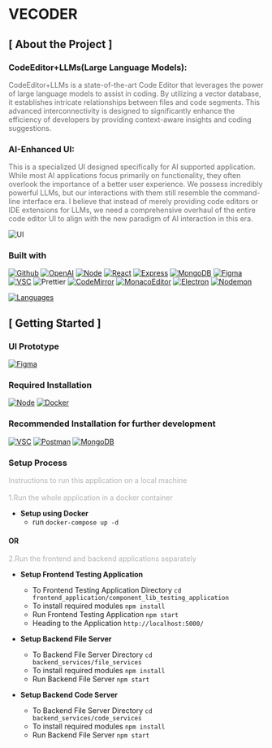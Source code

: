 # VECODER

## [ About the Project ]

### CodeEditor+LLMs(Large Language Models):

<span style="opacity: 0.64">CodeEditor+LLMs is a state-of-the-art Code Editor that leverages the power of large language models to assist in coding. By utilizing a vector database, it establishes intricate relationships between files and code segments. This advanced interconnectivity is designed to significantly enhance the efficiency of developers by providing context-aware insights and coding suggestions.</span>

### AI-Enhanced UI:

<span style="opacity: 0.64">This is a specialized UI designed specifically for AI supported application. While most AI applications focus primarily on functionality, they often overlook the importance of a better user experience. We possess incredibly powerful LLMs, but our interactions with them still resemble the command-line interface era. I believe that instead of merely providing code editors or IDE extensions for LLMs, we need a comprehensive overhaul of the entire code editor UI to align with the new paradigm of AI interaction in this era.</span>

![UI](https://github.com/haoxiang-xu/vecoder/assets/59581718/99afb87b-610f-48f2-b547-00e5e4605e55)

### Built with

[![Github][Github-shield]][Github-url]
[![OpenAI][OpenAI-shield]][OpenAI-url]
[![Node][Node-shield]][Node-install]
[![React][React-shield]][React-url]
[![Express][Express-shield]][Express-url]
[![MongoDB][MongoDB-shield]][MongoDB-install]
[![Figma][Figma-shield]][Figma-url]
[![VSC][VSC-shield]][VSC-install]
![Prettier][Prettier-shield]
[![CodeMirror][CodeMirror-shield]][CoderMirror-url]
[![MonacoEditor][MonacoEditor-shield]][MonacoEditor-url]
[![Electron][Electron-shield]][Electron-url]
[![Nodemon][Nodemon-shield]][Nodemon-url]

[![Languages](https://skillicons.dev/icons?i=js,html,css)](https://skillicons.dev)

## [ Getting Started ]

### UI Prototype

[![Figma][Figma-page-shield]][Figma-page]

### Required Installation

[![Node][Node-download-shield]][Node-install]
[![Docker][Docker-download-shield]][Docker-install]

### Recommended Installation for further development

[![VSC][VSC-download-shield]][VSC-install]
[![Postman][Postman-download-shield]][Postman-install]
[![MongoDB][MongoDB-download-shield]][MongoDB-install]

### Setup Process

<span style="opacity: 0.32">Instructions to run this application on a local machine</span><br><br>
<span style="opacity: 0.32">1.Run the whole application in a docker container</span>

- **Setup using Docker**
  - run `docker-compose up -d`

#### OR

<span style="opacity: 0.32">2.Run the frontend and backend applications separately</span>

- **Setup Frontend Testing Application**

  - To Frontend Testing Application Directory `cd frontend_application/component_lib_testing_application`
  - To install required modules `npm install`
  - Run Frontend Testing Application `npm start`
  - Heading to the Application `http://localhost:5000/`

- **Setup Backend File Server**

  - To Backend File Server Directory `cd backend_services/file_services`
  - To install required modules `npm install`
  - Run Backend File Server `npm start`

- **Setup Backend Code Server**

  - To Backend File Server Directory `cd backend_services/code_services`
  - To install required modules `npm install`
  - Run Backend File Server `npm start`

[vscode-repo-shield]: https://img.shields.io/badge/Open_With_Visual_Studio_Code-222222?style=for-the-badge&logo=VisualStudioCode&logoColor=FFFFFF&labelColor=007ACC
[vscode-repo-url]: git-client://clone?repo=https%3A%2F%2Fgithub.com%2Fhaoxiang-xu%2Fvecoder
[Github-shield]: https://img.shields.io/badge/Github-222222?style=for-the-badge&logo=Github&logoColor=FFFFFF&labelColor=181717
[Github-url]: https://github.com/
[Figma-shield]: https://img.shields.io/badge/Figma-222222?style=for-the-badge&logo=Figma&logoColor=000000&labelColor=F24E1E
[Figma-url]: https://www.figma.com/
[OpenAI-shield]: https://img.shields.io/badge/OpenAI-222222?style=for-the-badge&logo=OpenAI&logoColor=FFFFFF&labelColor=412991
[OpenAI-url]: https://openai.com/
[React-shield]: https://img.shields.io/badge/React-222222?style=for-the-badge&logo=React&logoColor=000000&labelColor=61DAFB
[React-url]: https://react-cn.github.io/react/index.html
[Node-shield]: https://img.shields.io/badge/Node.js-222222?style=for-the-badge&logo=Node.js&logoColor=FFFFFF&labelColor=339933
[Node-download-shield]: https://img.shields.io/badge/Node.js-v18.2.0-222222?style=for-the-badge&logo=Node.js&logoColor=FFFFFF&labelColor=339933
[Node-install]: https://nodejs.org/en/download
[MongoDB-shield]: https://img.shields.io/badge/MongoDB-222222?style=for-the-badge&logo=MongoDB&logoColor=ffffff&labelColor=47A248
[MongoDB-download-shield]: https://img.shields.io/badge/MongoDB-v1.10.6-222222?style=for-the-badge&logo=MongoDB&logoColor=FFFFFF&labelColor=47A248
[MongoDB-install]: https://www.mongodb.com/try/download/community
[Figma-page-shield]: https://img.shields.io/badge/Figma-UIPrototype-222222?style=for-the-badge&logo=Figma&logoColor=FFFFFF&labelColor=F24E1E
[Figma-page]: https://www.figma.com/file/IbzJCuwGLDJ18cluXIt2CF/COMPONENTS_DESIGN?type=design&node-id=0%3A1&mode=design&t=ZaaoGH6wUChQICuO-1
[VSC-shield]: https://img.shields.io/badge/Visual_Studio_Code-222222?style=for-the-badge&logo=VisualStudioCode&logoColor=FFFFFF&labelColor=007ACC
[VSC-download-shield]: https://img.shields.io/badge/Visual_Studio_Code-v1.81.1-222222?style=for-the-badge&logo=VisualStudioCode&logoColor=FFFFFF&labelColor=007ACC
[VSC-install]: https://code.visualstudio.com/download
[Postman-download-shield]: https://img.shields.io/badge/Postman-v10.17.4-222222?style=for-the-badge&logo=Postman&logoColor=FFFFFF&labelColor=FF6C37
[Postman-install]: https://www.postman.com/downloads/
[Docker-download-shield]: https://img.shields.io/badge/Docker-v4.20.1-222222?style=for-the-badge&logo=Docker&logoColor=FFFFFF&labelColor=2496ED
[Docker-install]: https://www.docker.com/products/docker-desktop/
[Prettier-shield]: https://img.shields.io/badge/Prettier-222222?style=for-the-badge&logo=Prettier&logoColor=000000&labelColor=F7B93E
[intellijIdea-shield]: https://img.shields.io/badge/intellij_Idea-222222?style=for-the-badge&logo=intellijIdea&logoColor=000000&labelColor=0774EA
[CodeMirror-shield]: https://img.shields.io/badge/codemirror-222222?style=for-the-badge&logo=codemirror&logoColor=000000&labelColor=D30707
[CoderMirror-url]: https://codemirror.net/
[MonacoEditor-shield]: https://img.shields.io/badge/monaco_Editor-222222?style=for-the-badge&logo=visualstudiocode&logoColor=FFFFFF&labelColor=68217A
[MonacoEditor-url]: https://microsoft.github.io/monaco-editor/
[Electron-shield]: https://img.shields.io/badge/Electron-222222?style=for-the-badge&logo=Electron&logoColor=000000&labelColor=47848F
[Electron-url]: https://www.electronjs.org/
[Nodemon-shield]: https://img.shields.io/badge/Nodemon-222222?style=for-the-badge&logo=Nodemon&logoColor=000000&labelColor=76D04B
[Nodemon-url]: https://www.npmjs.com/package/nodemon
[Express-shield]: https://img.shields.io/badge/Express-222222?style=for-the-badge&logo=Express&logoColor=000000&labelColor=FFFFFF
[Express-url]: https://expressjs.com/
